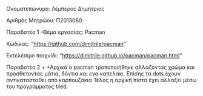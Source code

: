 
Ονοματεπώνυμο: Λέμπερος Δημήτριος 

Αριθμός Μητρώου: Π2013080

Παραδοτέο 1 -Θέμα εργασίας: Pacman 

  Κώδικας: "https://github.com/dimitrile/pacman" 
  
  Εκτελέσιμο παιχνίδι: "https://dimitrile.github.io/pacman/pacman.html" 
  
Παραδοτέο 2 + +Αρχικά ο pacman τροποποιήθηκε αλλαζοντας χρώμα και προσθετοντας μάτια, δόντια και ενα καπελακι. Επίσης τα dots έχουν αντικατασταθεί από καρπουζάκια Τέλος η αρχική πίστα έχει αλλαξεί μέσω του προγράμματος tiled.
